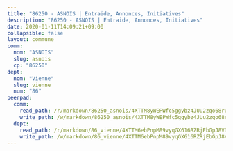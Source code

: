 ```yaml
---
title: "86250 - ASNOIS | Entraide, Annonces, Initiatives"
description: "86250 - ASNOIS | Entraide, Annonces, Initiatives"
date: 2020-01-11T14:09:21+09:00
collapsible: false
layout: commune
comm:
  nom: "ASNOIS"
  slug: asnois
  cp: "86250"
dept:
  nom: "Vienne"
  slug: vienne
  num: "86"
peerpad:
  comm:
    read_path: /r/markdown/86250_asnois/4XTTM8yWEPWfc5ggybz4JUu2zqo68rurSs2HWfwwdjijyeWU6
    write_path: /w/markdown/86250_asnois/4XTTM8yWEPWfc5ggybz4JUu2zqo68rurSs2HWfwwdjijyeWU6-K3TgThAiUxE6YqaFwgS3jPZNtSdTo6TqNjfR5b2oZHuDzyjcRrNygC5z9ihGKMhYaVXPL2tW1nAs4ERaSkX7zthx9PkPfq7ZUN1Ljm65WvLSfwgh3qyXR7G2h5CBWyV8Kid5RK4A
  dept:
    read_path: /r/markdown/86_vienne/4XTTM6ebPnpM89vyqGX616RZRjEbGpJ8VDNVdSCrMHCb86ALN
    write_path: /w/markdown/86_vienne/4XTTM6ebPnpM89vyqGX616RZRjEbGpJ8VDNVdSCrMHCb86ALN-K3TgUEmU2PzobkNvYrNtR4DXtgm1qYeknzdEZmszmUFpRSMDjV62q8xZv1nUQEJqGnnT9H399N9TnzZMyT3rgAM3pHPbqGxVD33vWNzCSkbf2kxHwBfenpixiJuwbWaCBERwmNeA
---
```


